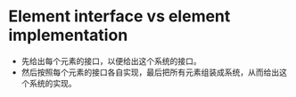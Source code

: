 # Element interface vs element implementation

- 先给出每个元素的接口，以便给出这个系统的接口。
- 然后按照每个元素的接口各自实现，最后把所有元素组装成系统，从而给出这个系统的实现。
